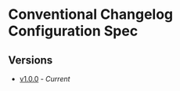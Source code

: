 # Conventional Changelog Configuration Spec

## Versions

- [v1.0.0](versions/1.0.0/README.md) - *Current*